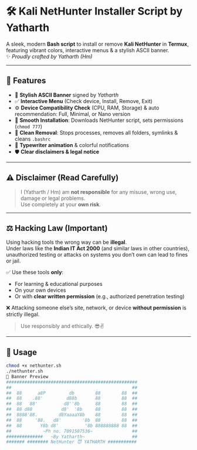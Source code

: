 # 🛠️ Kali NetHunter Installer Script by Yatharth

A sleek, modern **Bash script** to install or remove **Kali NetHunter** in **Termux**, featuring vibrant colors, interactive menus & a stylish ASCII banner.  
✨ *Proudly crafted by Yatharth (Hm)*

---

## 🌟 Features
- 🎨 **Stylish ASCII Banner** signed by *Yatharth*
- ✅ **Interactive Menu** (Check device, Install, Remove, Exit)
- ⚙️ **Device Compatibility Check** (CPU, RAM, Storage) & auto recommendation: Full, Minimal, or Nano version
- 🔧 **Smooth Installation**: Downloads NetHunter script, sets permissions (`chmod 777`)
- 🧹 **Clean Removal**: Stops processes, removes all folders, symlinks & cleans `.bashrc`
- 💬 **Typewriter animation** & colorful notifications
- 🛡️ **Clear disclaimers & legal notice**

---

## ⚠️ Disclaimer (Read Carefully)
> I (Yatharth / Hm) am **not responsible** for any misuse, wrong use, damage or legal problems.  
> Use completely at your **own risk**.

---

## ⚖️ Hacking Law (Important)
Using hacking tools the wrong way can be **illegal**.  
Under laws like the **Indian IT Act 2000** (and similar laws in other countries), unauthorized testing or attacks on systems you don’t own can lead to fines or jail.

✅ Use these tools **only**:
- For learning & educational purposes
- On your own devices
- Or with **clear written permission** (e.g., authorized penetration testing)

❌ Attacking someone else’s site, network, or device **without permission** is strictly illegal.

> Use responsibly and ethically. 😎✌️

---

## 🚀 Usage
```bash
chmod +x nethunter.sh
./nethunter.sh
🎨 Banner Preview
##################################################
##                                              ##
##  88      a8P         db        88        88  ##
##  88    .88'         d88b       88        88  ##
##  88   88'          d8''8b      88        88  ##
##  88 d88           d8'  '8b     88        88  ##
##  8888'88.        d8YaaaaY8b    88        88  ##
##  88     '88.   d8'        '8b  88        88  ##
##  88       Y8b d8'          '8b 888888888 88  ##
##            ~Ph no. 7091507536~               ##
##############   ~By Yatharth~                  ##
####### ######## NetHunter 😈 YATHARTH ###########
